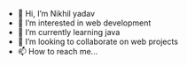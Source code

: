 - 👋 Hi, I’m Nikhil yadav
- 👀 I’m interested in web development
- 🌱 I’m currently learning java
- 💞️ I’m looking to collaborate on web projects
- 📫 How to reach me...

<!---
nikhilyadv00088/nikhilyadv00088 is a ✨ special ✨ repository because its `README.md` (this file) appears on your GitHub profile.
You can click the Preview link to take a look at your changes.
--->
